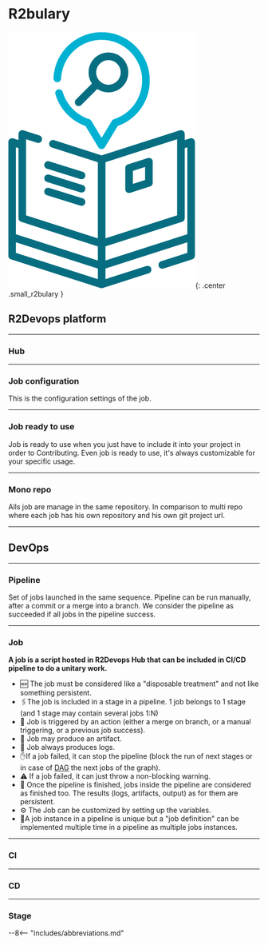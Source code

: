 # R2bulary

![r2bulary](images/r2bulary.png){: .center .small_r2bulary }


## R2Devops platform

___
### Hub


___
### Job configuration

This is the configuration settings of the job.

___
### Job ready to use

Job is ready to use when you just have to include it into your project in order to Contributing.
Even job is ready to use, it's always customizable for your specific usage.

___
### Mono repo
Alls job are manage in the same repository.
In comparison to multi repo where each job has his own repository and his own git project url.

---

## DevOps

___
### Pipeline

Set of jobs launched in the same sequence. Pipeline can be run manually, after a commit or a merge into a branch.
We consider the pipeline as succeeded if all jobs in the pipeline success.

___
### Job

**A job is a script hosted in R2Devops Hub that can be included in CI/CD pipeline to do a unitary work.**

- 🆕 The job must be considered like a "disposable treatment" and not like something persistent.
- 🖇️The job is included in a stage in a pipeline. 1 job belongs to 1 stage (and 1 stage may contain several jobs 1:N)
- 🔫 Job is triggered by an action (either a merge on branch, or a manual triggering, or a previous job success).
- 🎁 Job may produce an artifact.
- 📄 Job always produces logs.
- ✋If a job failed, it can stop the pipeline (block the run of next stages or in case of [DAG](https://docs.gitlab.com/ee/ci/directed_acyclic_graph/) the next jobs of the graph).
- ⚠️ If a job failed, it can just throw a non-blocking warning.
- 📝 Once the pipeline is finished, jobs inside the pipeline are considered as finished too. The results (logs, artifacts, output) as for them are persistent.
- ⚙️ The Job can be customized by setting up the variables.
- 🧬A job instance in a pipeline is unique but a "job definition" can be implemented multiple time in a pipeline as multiple jobs instances.

___
### CI

___
### CD

___
### Stage

--8<-- "includes/abbreviations.md"
